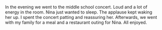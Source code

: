 In the evening we went to the middle school concert. Loud and a lot of
energy in the room. Nina just wanted to sleep. The applause kept
waking her up. I spent the concert patting and reassuring
her. Afterwards, we went with my family for a meal and a restaurant
outing for Nina. All enjoyed.
